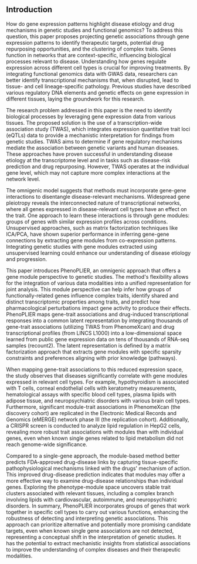 ## Introduction

How do gene expression patterns highlight disease etiology and drug mechanisms in genetic studies and functional genomics? To address this question, this paper proposes projecting genetic associations through gene expression patterns to identify therapeutic targets, potential drug repurposing opportunities, and the clustering of complex traits.
Genes function in networks that are context-specific, influencing biological processes relevant to disease.
Understanding how genes regulate expression across different cell types is crucial for improving treatments.
By integrating functional genomics data with GWAS data, researchers can better identify transcriptional mechanisms that, when disrupted, lead to tissue- and cell lineage-specific pathology.
Previous studies have described various regulatory DNA elements and genetic effects on gene expression in different tissues, laying the groundwork for this research.


The research problem addressed in this paper is the need to identify biological processes by leveraging gene expression data from various tissues.
The proposed solution is the use of a transcription-wide association study (TWAS), which integrates expression quantitative trait loci (eQTLs) data to provide a mechanistic interpretation for findings from genetic studies.
TWAS aims to determine if gene regulatory mechanisms mediate the association between genetic variants and human diseases.
These approaches have proven successful in understanding disease etiology at the transcriptome level and in tasks such as disease-risk prediction and drug repurposing.
However, TWAS operates at the individual gene level, which may not capture more complex interactions at the network level.


The omnigenic model suggests that methods must incorporate gene-gene interactions to disentangle disease-relevant mechanisms.
Widespread gene pleiotropy reveals the interconnected nature of transcriptional networks, where all genes expressed in disease-relevant cell types have an effect on the trait.
One approach to learn these interactions is through gene modules: groups of genes with similar expression profiles across conditions.
Unsupervised approaches, such as matrix factorization techniques like ICA/PCA, have shown superior performance in inferring gene-gene connections by extracting gene modules from co-expression patterns.
Integrating genetic studies with gene modules extracted using unsupervised learning could enhance our understanding of disease etiology and progression.


This paper introduces PhenoPLIER, an omnigenic approach that offers a gene module perspective to genetic studies.
The method's flexibility allows for the integration of various data modalities into a unified representation for joint analysis.
This module perspective can help infer how groups of functionally-related genes influence complex traits, identify shared and distinct transcriptomic properties among traits, and predict how pharmacological perturbations impact gene activity to produce their effects.
PhenoPLIER maps gene-trait associations and drug-induced transcriptional responses into a common latent representation by integrating thousands of gene-trait associations (utilizing TWAS from PhenomeXcan) and drug transcriptional profiles (from LINCS L1000) into a low-dimensional space learned from public gene expression data on tens of thousands of RNA-seq samples (recount2).
The latent representation is defined by a matrix factorization approach that extracts gene modules with specific sparsity constraints and preferences aligning with prior knowledge (pathways). 

When mapping gene-trait associations to this reduced expression space, the study observes that diseases significantly correlate with gene modules expressed in relevant cell types.
For example, hypothyroidism is associated with T cells, corneal endothelial cells with keratometry measurements, hematological assays with specific blood cell types, plasma lipids with adipose tissue, and neuropsychiatric disorders with various brain cell types.
Furthermore, significant module-trait associations in PhenomeXcan (the discovery cohort) are replicated in the Electronic Medical Records and Genomics (eMERGE) network phase III (the replication cohort).
Additionally, a CRISPR screen is conducted to analyze lipid regulation in HepG2 cells, revealing more robust trait associations with modules than with individual genes, even when known single genes related to lipid metabolism did not reach genome-wide significance. 

Compared to a single-gene approach, the module-based method better predicts FDA-approved drug-disease links by capturing tissue-specific pathophysiological mechanisms linked with the drugs' mechanism of action.
This improved drug-disease prediction indicates that modules may offer a more effective way to examine drug-disease relationships than individual genes.
Exploring the phenotype-module space uncovers stable trait clusters associated with relevant tissues, including a complex branch involving lipids with cardiovascular, autoimmune, and neuropsychiatric disorders.
In summary, PhenoPLIER incorporates groups of genes that work together in specific cell types to carry out various functions, enhancing the robustness of detecting and interpreting genetic associations.
This approach can prioritize alternative and potentially more promising candidate targets, even when known single gene associations are not detected, representing a conceptual shift in the interpretation of genetic studies.
It has the potential to extract mechanistic insights from statistical associations to improve the understanding of complex diseases and their therapeutic modalities.
